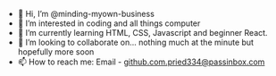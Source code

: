 - 👋 Hi, I’m @minding-myown-business
- 👀 I’m interested in coding and all things computer
- 🌱 I’m currently learning HTML, CSS, Javascript and beginner React.
- 💞️ I’m looking to collaborate on... nothing much at the minute but hopefully more soon
- 📫 How to reach me: Email - github.com.pried334@passinbox.com
<!---
minding-myown-business/minding-myown-business is a ✨ special ✨ repository because its `README.md` (this file) appears on your GitHub profile.
You can click the Preview link to take a look at your changes.
--->
